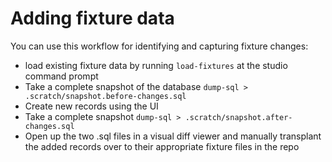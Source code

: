 # Adding fixture data

You can use this workflow for identifying and capturing fixture changes:
- load existing fixture data by running `load-fixtures` at the studio command prompt
- Take a complete snapshot of the database `dump-sql > .scratch/snapshot.before-changes.sql`
- Create new records using the UI
- Take a complete snapshot `dump-sql > .scratch/snapshot.after-changes.sql`
- Open up the two .sql files in a visual diff viewer and manually transplant the added records over to their appropriate fixture files in the repo